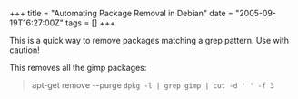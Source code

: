 +++
title = "Automating Package Removal in Debian"
date = "2005-09-19T16:27:00Z"
tags = []
+++

This is a quick way to remove packages matching a grep pattern. Use with
caution!

This removes all the gimp packages:

> apt-get remove --purge `dpkg -l | grep gimp | cut -d ' ' -f 3`

